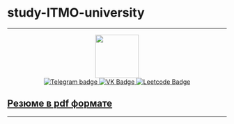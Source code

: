 # study-ITMO-university
---
<div id="header" align="center">
  <img src="https://media.giphy.com/media/M9gbBd9nbDrOTu1Mqx/giphy.gif" width="100"/>
  <div id="badges">
    <a href="https://t.me/jabanishe" target = "_blank">
  <img src="https://img.shields.io/badge/Telegram-blue?style=for-the-badge&logo=telegram" alt="Telegram badge"/>
  </a>
  <a href = "https://vk.com/smekla" target = "_blank">
  <img src="https://img.shields.io/badge/vk-black?style=for-the-badge&logo=vk&logoColor=white" alt="VK Badge"/>
  </a>
  <a href = "https://leetcode.com/JABAN111" target = "_blank">
  <img src="https://img.shields.io/badge/Leetcode-blue?style=for-the-badge&logo=LeetCode&logoColor=white" alt="Leetcode Badge"/>
  </a>
  </div>
</div>

## [Резюме в pdf формате](https://github.com/JABAN111/JABAN111/files/15068293/CV_compressed.pdf)

---
